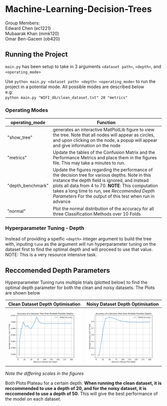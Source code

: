 # Machine-Learning-Decision-Trees
Group Members: <br />
Edward Chen (ec1221) <br />
Mubaarak Khan (mmk120) <br />
Omar Ben-Gacem (ob420) <br />

## Running the Project
`main.py` has been setup to take in 3 arguments `<dataset path>`, `<depth>`, and `<operating_mode>` <br />

 Use `python main.py <dataset path> <depth> <operating_mode>` to run the project in a potential mode. All possible modes are described below <br />
 e.g: <br />
 `python main.py "WIFI_db/clean_dataset.txt" 20 "metrics"`

 ### Operating Modes
 | operating_mode  | Function  |
 | --------------- |---------- |
 |  "show_tree"      |  generates an interactive MatPlotLib figure to view the tree. Note that all nodes will appear as circles, and upon clicking on the node, a popup will appear and give information on the node  |
 |  "metrics"        |  Update the tables of the Confusion Matrix and the Performance Metrics and place them in the figures file. This may take a  minutes to run. |
 | "depth_benchmark" | Update the figures regarding the performance of the decision tree for various depths. Note in this instance the depth field is ignored, and instead plots all data from 4 to 70. **NOTE**: This computation takes a long time to run, see *Reccomended Depth Parameters* For the output of this test when run in advance |
 | "normal"          | Plot the normal distribution of the accuracy for all three Classification Methods over 10 Folds  |

 ### Hyperparameter Tuning - Depth
 Instead of providing a speific `<depth>` integer argument to build the tree with, inputing `tune` as the argument will run hyperparameter tuning on the dataset first to find the optimal depth and will proceed to use that value. NOTE: This is a very resource intensive task.


## Reccomended Depth Parameters
Hyperparameter Tuning runs multiple trials (plotted below) to find the optimal depth parameter for both the clean and noisy datasets. The Plots are shown below

Clean Dataset Depth Optimisation |  Noisy Dataset Depth Optimisation
:-------------------------:|:-------------------------:
![](./figures/Depth_HyperParameter_Tuning_clean_.png)  |  ![](./figures/Depth_HyperParameter_Tuning_noisy_.png)
*Note the differing scales in the figures*


Both Plots Plateau for a certain depth. **When running the clean dataset, it is reccommended to use a depth of 20, and for the noisy dataset, it is reccomended to use a depth of 50**. This will give the best performance of the model on each dataset.

